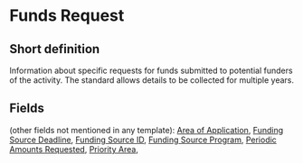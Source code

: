 # Funds Request
## Short definition
Information about specific requests for funds submitted to potential funders of the activity. The standard allows details to be collected for multiple years.
## Fields
(other fields not mentioned in any template):
[Area of Application](../Object-Fields/Funds%20Request/Area%20of%20Application.md),
[Funding Source Deadline](../Object-Fields/Funds%20Request/Funding%20Source%20Deadline.md),
[Funding Source ID](../Object-Fields/Funds%20Request/Funding%20Source%20ID.md),
[Funding Source Program](../Object-Fields/Funds%20Request/Funding%20Source%20Program.md),
[Periodic Amounts Requested](../Object-Fields/Funds%20Request/Periodic%20Amounts%20Requested.md),
[Priority Area](../Object-Fields/Funds%20Request/Priority%20Area.md),
